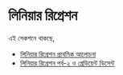 # লিনিয়ার রিগ্রেশন

এই সেকশনে থাকছে,

* [লিনিয়ার রিগ্রেশন প্রাথমিক আলোচনা](https://github.com/howtocode-com-bd/ml.howtocode.com.bd/tree/32181217c133aa2bb0dc337e5109451a330f750c/linear_regression/linear_regression/linear_regression_intro.md)   
* [লিনিয়ার রিগ্রেশন পর্ব-২ ও গ্রেডিয়েন্ট ডিসেন্ট](https://github.com/howtocode-com-bd/ml.howtocode.com.bd/tree/32181217c133aa2bb0dc337e5109451a330f750c/linear_regression/linear_regression/linear_regression_2.md)

